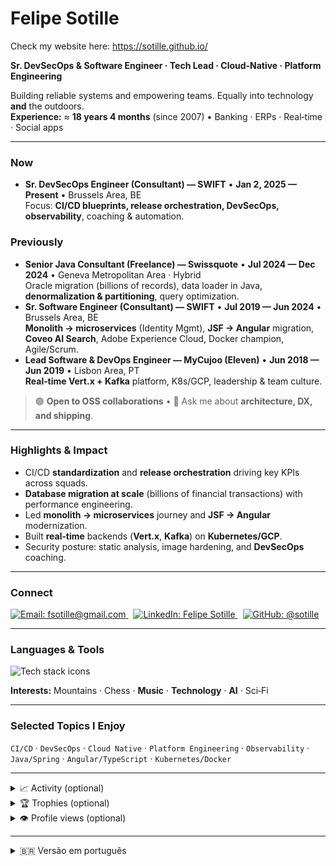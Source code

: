 <!-- Optional avatar (commit your image to assets/avatar.png, then uncomment) -->
<!-- <img align="right" width="180" src="./assets/avatar.png" alt="Coding ninja avatar"> -->

# Felipe Sotille

Check my website here: https://sotille.github.io/

**Sr. DevSecOps & Software Engineer · Tech Lead · Cloud‑Native · Platform Engineering**

Building reliable systems and empowering teams. Equally into technology **and** the outdoors.  
**Experience:** ≈ **18 years 4 months** (since 2007) • Banking · ERPs · Real‑time · Social apps

---

### Now
- **Sr. DevSecOps Engineer (Consultant) — SWIFT** • **Jan 2, 2025 — Present** • Brussels Area, BE  
  Focus: **CI/CD blueprints, release orchestration, DevSecOps, observability**, coaching & automation.

### Previously
- **Senior Java Consultant (Freelance) — Swissquote** • **Jul 2024 — Dec 2024** • Geneva Metropolitan Area · Hybrid  
  Oracle migration (billions of records), data loader in Java, **denormalization & partitioning**, query optimization.
- **Sr. Software Engineer (Consultant) — SWIFT** • **Jul 2019 — Jun 2024** • Brussels Area, BE  
  **Monolith → microservices** (Identity Mgmt), **JSF → Angular** migration, **Coveo AI Search**, Adobe Experience Cloud, Docker champion, Agile/Scrum.
- **Lead Software & DevOps Engineer — MyCujoo (Eleven)** • **Jun 2018 — Jun 2019** • Lisbon Area, PT  
  **Real‑time Vert.x + Kafka** platform, K8s/GCP, leadership & team culture.

> 🟢 **Open to OSS collaborations** • 💬 Ask me about **architecture, DX, and shipping**.

---

### Highlights & Impact
- CI/CD **standardization** and **release orchestration** driving key KPIs across squads.  
- **Database migration at scale** (billions of financial transactions) with performance engineering.  
- Led **monolith → microservices** journey and **JSF → Angular** modernization.  
- Built **real‑time** backends (**Vert.x**, **Kafka**) on **Kubernetes/GCP**.  
- Security posture: static analysis, image hardening, and **DevSecOps** coaching.

---

### Connect
<a href="mailto:fsotille@gmail.com">
  <img src="https://img.shields.io/badge/Email-fsotille%40gmail.com-EA4335?logo=gmail&logoColor=fff" alt="Email: fsotille@gmail.com">
</a>
&nbsp;
<a href="https://linkedin.com/in/felipe-sotille/">
  <img src="https://img.shields.io/badge/LinkedIn-Felipe%20Sotille-0A66C2?logo=linkedin&logoColor=fff" alt="LinkedIn: Felipe Sotille">
</a>
&nbsp;
<a href="https://github.com/sotille?tab=repositories">
  <img src="https://img.shields.io/badge/GitHub-@sotille-181717?logo=github&logoColor=fff" alt="GitHub: @sotille">
</a>

---

### Languages & Tools
<!-- crisp, modern icon line; adjust list/order as you prefer -->
<img src="https://skillicons.dev/icons?i=java,spring,ts,angular,nodejs,python,dart,flutter,aws,gcp,docker,kubernetes,git,linux,postgres,mysql,mongodb,elastic,html,css,bootstrap&perline=12" alt="Tech stack icons">

**Interests:** Mountains · Chess · **Music** · **Technology** · **AI** · Sci‑Fi

---

### Selected Topics I Enjoy
`CI/CD` · `DevSecOps` · `Cloud Native` · `Platform Engineering` · `Observability` · `Java/Spring` · `Angular/TypeScript` · `Kubernetes/Docker`

---

<!-- Optional stats; keep collapsed to reduce noise -->
<details>
  <summary>📈 Activity (optional)</summary>
  <br>
  <p>
    <img src="https://github-readme-streak-stats.herokuapp.com/?user=sotille&theme=tokyonight" alt="GitHub streak" />
  </p>
</details>

<details>
  <summary>🏆 Trophies (optional)</summary>
  <br>
  <a href="https://github.com/ryo-ma/github-profile-trophy">
    <img src="https://github-profile-trophy.vercel.app/?username=sotille&theme=onedark&column=7&margin-w=10&margin-h=10" alt="GitHub trophies" />
  </a>
</details>

<details>
  <summary>👁️ Profile views (optional)</summary>
  <br>
  <img src="https://komarev.com/ghpvc/?username=sotille&label=Profile%20views&color=0e75b6&style=flat" alt="Profile views counter" />
</details>

---

<details>
  <summary>🇧🇷 Versão em português</summary>

**Sr. DevSecOps & Software Engineer · Tech Lead · Cloud‑Native · Platform Engineering**  
**Experiência:** ≈ **18 anos e 4 meses** (desde 2007) • Banking · ERPs · Tempo real · Apps sociais

**Agora** — **Sr. DevSecOps Engineer (Consultor) — SWIFT** • **2 jan. 2025 — Atual** • Área de Bruxelas, BE  
Foco: **Blueprints de CI/CD, orquestração de releases, DevSecOps, observabilidade**, coaching & automação.

**Antes**
- **Senior Java Consultant (Freelance) — Swissquote** • **jul. 2024 — dez. 2024** • Genebra · Híbrido  
  Migração Oracle (bilhões de registros), loader em Java, **desnormalização e particionamento**, otimização de queries.
- **Sr. Software Engineer (Consultor) — SWIFT** • **jul. 2019 — jun. 2024** • Bruxelas, BE  
  **Monólito → microserviços**, **JSF → Angular**, **Coveo AI Search**, Adobe Experience Cloud, Docker champion, Agile/Scrum.
- **Lead Software & DevOps Engineer — MyCujoo (Eleven)** • **jun. 2018 — jun. 2019** • Lisboa, PT  
  Plataforma em **tempo real** (**Vert.x**, **Kafka**) em **Kubernetes/GCP**; liderança e cultura.

**Destaques**
- **Padronização de CI/CD** e **orquestração de releases** (KPIs).  
- **Migração de banco em larga escala** (bilhões de transações).  
- **Monólito → microserviços** e **JSF → Angular**.  
- Backends **real‑time** (**Vert.x**, **Kafka**) em **Kubernetes/GCP**.  
- Segurança: análise estática, hardening de imagens e **DevSecOps** coaching.

</details>
